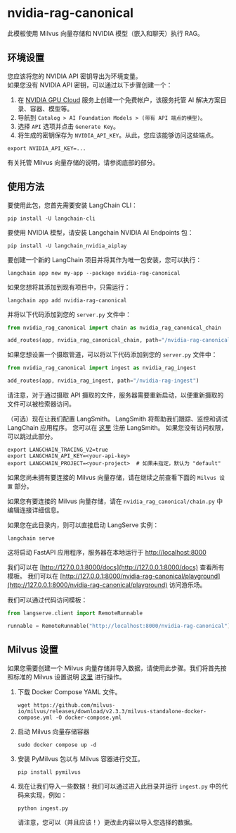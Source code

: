 # nvidia-rag-canonical

此模板使用 Milvus 向量存储和 NVIDIA 模型（嵌入和聊天）执行 RAG。

## 环境设置

您应该将您的 NVIDIA API 密钥导出为环境变量。  
如果您没有 NVIDIA API 密钥，可以通过以下步骤创建一个：  
1. 在 [NVIDIA GPU Cloud](https://catalog.ngc.nvidia.com/) 服务上创建一个免费帐户，该服务托管 AI 解决方案目录、容器、模型等。  
2. 导航到 `Catalog > AI Foundation Models > (带有 API 端点的模型)`。  
3. 选择 `API` 选项并点击 `Generate Key`。  
4. 将生成的密钥保存为 `NVIDIA_API_KEY`。从此，您应该能够访问这些端点。  

```shell
export NVIDIA_API_KEY=...
```

有关托管 Milvus 向量存储的说明，请参阅底部的部分。

## 使用方法

要使用此包，您首先需要安装 LangChain CLI：

```shell
pip install -U langchain-cli
```

要使用 NVIDIA 模型，请安装 Langchain NVIDIA AI Endpoints 包：
```shell
pip install -U langchain_nvidia_aiplay
```

要创建一个新的 LangChain 项目并将其作为唯一包安装，您可以执行：

```shell
langchain app new my-app --package nvidia-rag-canonical
```

如果您想将其添加到现有项目中，只需运行：

```shell
langchain app add nvidia-rag-canonical
```

并将以下代码添加到您的 `server.py` 文件中：
```python
from nvidia_rag_canonical import chain as nvidia_rag_canonical_chain

add_routes(app, nvidia_rag_canonical_chain, path="/nvidia-rag-canonical")
```

如果您想设置一个摄取管道，可以将以下代码添加到您的 `server.py` 文件中：
```python
from nvidia_rag_canonical import ingest as nvidia_rag_ingest

add_routes(app, nvidia_rag_ingest, path="/nvidia-rag-ingest")
```
请注意，对于通过摄取 API 摄取的文件，服务器需要重新启动，以便重新摄取的文件可以被检索器访问。

（可选）现在让我们配置 LangSmith。
LangSmith 将帮助我们跟踪、监控和调试 LangChain 应用程序。
您可以在 [这里](https://smith.langchain.com/) 注册 LangSmith。
如果您没有访问权限，可以跳过此部分。

```shell
export LANGCHAIN_TRACING_V2=true
export LANGCHAIN_API_KEY=<your-api-key>
export LANGCHAIN_PROJECT=<your-project>  # 如果未指定，默认为 "default"
```

如果您尚未拥有要连接的 Milvus 向量存储，请在继续之前查看下面的 `Milvus 设置` 部分。

如果您有要连接的 Milvus 向量存储，请在 `nvidia_rag_canonical/chain.py` 中编辑连接详细信息。

如果您在此目录内，则可以直接启动 LangServe 实例：

```shell
langchain serve
```

这将启动 FastAPI 应用程序，服务器在本地运行于
[http://localhost:8000](http://localhost:8000)

我们可以在 [http://127.0.0.1:8000/docs](http://127.0.0.1:8000/docs) 查看所有模板。
我们可以在 [http://127.0.0.1:8000/nvidia-rag-canonical/playground](http://127.0.0.1:8000/nvidia-rag-canonical/playground) 访问游乐场。

我们可以通过代码访问模板：

```python
from langserve.client import RemoteRunnable

runnable = RemoteRunnable("http://localhost:8000/nvidia-rag-canonical")
```

## Milvus 设置

如果您需要创建一个 Milvus 向量存储并导入数据，请使用此步骤。我们将首先按照标准的 Milvus 设置说明 [这里](https://milvus.io/docs/install_standalone-docker.md) 进行操作。

1. 下载 Docker Compose YAML 文件。
    ```shell
    wget https://github.com/milvus-io/milvus/releases/download/v2.3.3/milvus-standalone-docker-compose.yml -O docker-compose.yml
    ```
2. 启动 Milvus 向量存储容器
    ```shell
    sudo docker compose up -d
    ```
3. 安装 PyMilvus 包以与 Milvus 容器进行交互。
    ```shell
    pip install pymilvus
    ```
4. 现在让我们导入一些数据！我们可以通过进入此目录并运行 `ingest.py` 中的代码来实现，例如：

    ```shell
    python ingest.py
    ```

    请注意，您可以（并且应该！）更改此内容以导入您选择的数据。